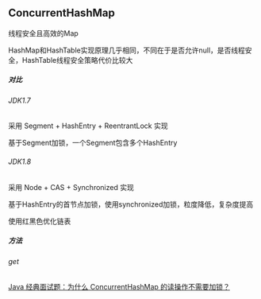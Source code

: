 ConcurrentHashMap
-

线程安全且高效的Map

HashMap和HashTable实现原理几乎相同，不同在于是否允许null，是否线程安全，HashTable线程安全策略代价比较大

##### 对比

###### JDK1.7

采用 Segment + HashEntry + ReentrantLock 实现

基于Segment加锁，一个Segment包含多个HashEntry
 
###### JDK1.8

采用 Node + CAS + Synchronized 实现

基于HashEntry的首节点加锁，使用synchronized加锁，粒度降低，复杂度提高

使用红黑色优化链表

##### 方法

###### get




[Java 经典面试题：为什么 ConcurrentHashMap 的读操作不需要加锁？](https://mp.weixin.qq.com/s/Id29MyFHddStZTznSKn3uQ)